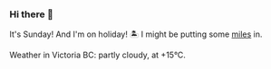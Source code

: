 ### Hi there :wave:

It's Sunday! And I'm on holiday! :desert_island: I might be putting some [miles](https://www.strava.com/athletes/889963) in.

Weather in Victoria BC: partly cloudy, at +15°C.
